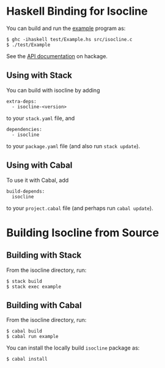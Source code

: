 # Haskell Binding for Isocline

You can build and run the [example] program as:
```
$ ghc -ihaskell test/Example.hs src/isocline.c
$ ./test/Example
```

See the [API documentation](https://hackage.haskell.org/package/isocline/docs/System-Console-Isocline.html) on hackage.

## Using with Stack

You can build with isocline by adding 
```
extra-deps:
  - isocline-<version>    
```
to your `stack.yaml` file, and 
```
dependencies:
  - isocline
```
to your `package.yaml` file (and also run `stack update`).

## Using with Cabal

To use it with Cabal, add
```
build-depends:
  isocline
```
to your `project.cabal` file (and perhaps run `cabal update`).


# Building Isocline from Source

## Building with Stack

From the isocline directory, run:

```
$ stack build
$ stack exec example
```

## Building with Cabal

From the isocline directory, run:

```
$ cabal build
$ cabal run example
```

You can install the locally build `isocline` package as:
```
$ cabal install
```

[example]: https://github.com/daanx/isocline/blob/main/test/Example.hs
